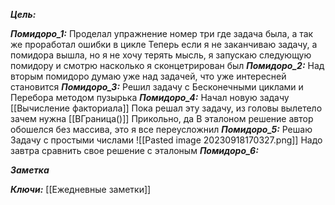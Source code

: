 
***Цель:***  

***Помидоро_1:*** 
	Проделал упражнение номер три
	где задача была, а так же проработал ошибки в цикле
	Теперь если я не заканчиваю задачу, а помидора вышла, но я не хочу терять мысль, я запускаю следующую помидору и смотрю насколько я сконцетрирован был
***Помидоро_2:*** 
	Над вторым помидоро думаю  уже над задачей, что уже интересней становится
***Помидоро_3:*** 
	Решил задачу с Бесконечными циклами и Перебора методом пузырька
***Помидоро_4:*** 
	Начал новую задачу [[Вычисление факториала]]
	 Пока решал эту задачу, из головы вылетело зачем нужна [[ВГраница()]]
	 Прикольно, да
	В эталоном решение автор обошелся без массива, это я все переусложнил
***Помидоро_5:*** 
	Решаю Задачу с простыми числами
	![[Pasted image 20230918170327.png]]
Надо завтра сравнить свое решение с эталоным
***Помидоро_6:*** 

***Заметка*** 


***Ключи:*** [[Ежедневные заметки]]